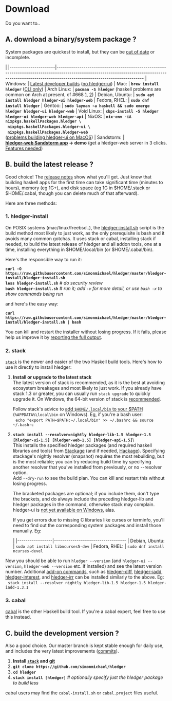 # Download

Do you want to..
<a name="a"></a>

## A. download a binary/system package ?

<style>
tr { vertical-align:top; }
td { padding-bottom:.5em; padding-right:1em; }
td:first-of-type { 
  /* white-space:nowrap; */
  /* width:1%; */
}
a { white-space:nowrap; }
</style>

System packages are quickest to install, 
but they can be [out of date](https://repology.org/metapackage/hledger/badges) or incomplete. 


|
|----------------------|------------------------------------------------------------------------------------------------------------------------------------------------------------------------------------------------------
| Windows:             | [Latest developer builds](https://ci.appveyor.com/project/simonmichael/hledger/build/artifacts) ([no hledger-ui](https://github.com/jtdaugherty/vty/pull/1#issuecomment-297143444))
| Mac:                 | **`brew install hledger`** ([CLI only](https://github.com/simonmichael/hledger/issues/321#issuecomment-179920520))
| Arch Linux:          | **`pacman -S hledger`** (haskell problems are common on Arch at present, cf #668 [1](https://github.com/simonmichael/hledger/issues/668#issuecomment-352197500), [2](https://github.com/simonmichael/hledger/issues/668#issuecomment-355107667))
| Debian,&nbsp;Ubuntu: | **`sudo apt install hledger hledger-ui hledger-web`**
| Fedora,&nbsp;RHEL:   | **`sudo dnf install hledger`**
| Gentoo:              | **`sudo layman -a haskell && sudo emerge hledger hledger-ui hledger-web`**
| Void Linux:          | **`xbps-install -S hledger hledger-ui hledger-web hledger-api`**
| NixOS:               | **`nix-env -iA nixpkgs.haskellPackages.hledger \`<br>&nbsp;&nbsp;`nixpkgs.haskellPackages.hledger-ui \`<br>&nbsp;&nbsp;`nixpkgs.haskellPackages.hledger-web`** ([problems building hledger-ui on MacOS](https://github.com/simonmichael/hledger/issues/613))
| Sandstorm:           | **[hledger-web Sandstorm app](https://apps.sandstorm.io/app/8x12h6p0x0nrzk73hfq6zh2jxtgyzzcty7qsatkg7jfg2mzw5n90) -> demo** (get a hledger-web server in 3 clicks. [Features needed](https://github.com/simonmichael/hledger/issues/425))


<a name="b"></a>

## B. build the latest release ?

Good choice! The [release notes](release-notes.html) show what you'll get.
Just know that building haskell apps for the first time can take significant time (minutes to hours), 
memory (eg 1G+), and disk space (eg 1G in $HOME/.stack or $HOME/.cabal, though you can delete much of that afterward).

Here are three methods:

### 1. hledger-install

On POSIX systems (mac/linux/freebsd..), the
[hledger-install.sh](https://github.com/simonmichael/hledger/tree/master/hledger-install) script is 
the build method most likely to just work, as the only prerequisite is bash and it avoids many common gotchas.
It uses stack or cabal, installing stack if needed, to build the latest release of hledger and all addon tools,
one at a time, installing everything in $HOME/.local/bin (or $HOME/.cabal/bin).

Here's the responsible way to run it:

 **`curl -O https://raw.githubusercontent.com/simonmichael/hledger/master/hledger-install/hledger-install.sh`**\
 **`less hledger-install.sh`**  *# do security review*\
 **`bash hledger-install.sh`**  *# run it; add `-v` for more detail, or use `bash -x` to show commands being run* 

and here's the easy way:

 **`curl https://raw.githubusercontent.com/simonmichael/hledger/master/hledger-install/hledger-install.sh | bash`**

You can kill and restart the installer without losing progress.
If it fails, please help us improve it by [reporting the full output](docs.html#helpfeedback).

### 2. stack

[`stack`](http://haskell-lang.org/get-started) is the newer and easier of the two Haskell build tools.
Here's how to use it directly to install hledger:

1. **Install or upgrade to the latest stack**\
   The latest version of stack is recommended, as it is the best at avoiding ecosystem breakages and most likely to just work.
   If you already have stack 1.3 or greater, you can usually run `stack upgrade` to quickly upgrade it.
   On Windows, the 64-bit version of stack is [recommended](https://github.com/simonmichael/hledger/issues/275#issuecomment-123834252).
   <!-- On Arch, you [may need to also install GHC manually](https://github.com/simonmichael/hledger/issues/434).\ -->
   Follow stack's advice to 
   [add `$HOME/.local/bin` to your \$PATH](https://docs.haskellstack.org/en/stable/install_and_upgrade/#path) (`%APPDATA%\local\bin` on Windows).
   Eg, if you're a bash user:\
   &nbsp;&nbsp;`echo "export PATH=$PATH:~/.local/bin" >> ~/.bashrc && source ~/.bashrc`

2. **`stack install --resolver=nightly hledger-lib-1.5 hledger-1.5 [hledger-ui-1.5] [hledger-web-1.5] [hledger-api-1.5]`**\   
   This installs the specified hledger packages (and required haskell libraries and tools) from [Stackage](https://www.stackage.org) (and if needed, [Hackage](http://hackage.haskell.org)).
   Specifying stackage's nightly resolver (snapshot) requires the most rebuilding, but is the most reliable;
   you can try reducing build time by specifying another resolver that you've installed from previously, or no --resolver option.\
   Add `--dry-run` to see the build plan. You can kill and restart this without losing progress.

    The bracketed packages are optional; if you include them, don't type the brackets, and do always 
    include the preceding hledger-lib and hledger packages in the command, otherwise stack may complain.
    hledger-ui is [not yet available on Windows](https://github.com/jtdaugherty/vty/pull/1#issuecomment-297143444), alas.

    If you get errors due to missing C libraries like curses or terminfo, you'll need to find out the corresponding
    system packages and install those manually. Eg:

    |
    |-----------------|-----------------------------------
    | Debian, Ubuntu: | `sudo apt install libncurses5-dev` 
    | Fedora, RHEL:   | `sudo dnf install ncurses-devel`

<!--
    If you need to build with an older GHC version for some reason, these commands should work
   (except on Mac Sierra which [requires at least GHC 8.0.2/lts-8](https://ghc.haskell.org/trac/ghc/ticket/12479)):\
   `stack install --resolver lts-7 hledger-lib-1.3 hledger-1.3 hledger-ui-1.3 hledger-web-1.3 hledger-api-1.3 brick-0.19 vty-5.15.1 data-clist-0.1.2.0`  *# (GHC 8.0.1)* \
   `stack install --resolver lts-6 hledger-lib-1.3 hledger-1.3 hledger-ui-1.3 hledger-web-1.3 hledger-api-1.3 megaparsec-5.3.1 brick-0.19 vty-5.15.1 data-clist-0.1.2.0 text-zipper-0.10`  *# (GHC 7.10.3)* \
-->
   <!-- keep synced with stack.yaml files -->

Now you should be able to run `hledger --version` 
(and `hledger-ui --version`, `hledger-web --version` etc. if installed)
and see the latest version number.
Additional [add-on commands](/hledger.html#third-party-add-ons),
such as
[hledger-diff](http://hackage.haskell.org/package/hledger-diff),
[hledger-iadd](http://hackage.haskell.org/package/hledger-iadd),
[hledger-interest](http://hackage.haskell.org/package/hledger-interest),
and [hledger-irr](http://hackage.haskell.org/package/hledger-irr)
can be installed similarly to the above. Eg:\
&nbsp;&nbsp;`stack install --resolver nightly hledger-lib-1.5 hledger-1.5 hledger-iadd-1.3.1`


### 3. cabal

[cabal](https://www.haskell.org/cabal/) is the other Haskell build tool. If you're a cabal expert, feel free to use this instead.

<a name="c"></a>

## C. build the development version ?

Also a good choice. Our master branch is kept stable enough for daily use,
and includes the very latest improvements ([commits](https://github.com/simonmichael/hledger/commits/master)).

1. **Install [`stack`](#stack) and [git](https://en.wikipedia.org/wiki/Git)**
2. **`git clone https://github.com/simonmichael/hledger`**
3. **`cd hledger`**
4. **`stack install [hledger]`**  *# optionally specify just the hledger package to build less* 

cabal users may find the `cabal-install.sh` or `cabal.project` files useful.

<!-- now covered by stack.yaml I think:
 Nix users taking advantage of Stack integration may need to use Stack's `--no-nix-pure` flag to build hledger. -->
